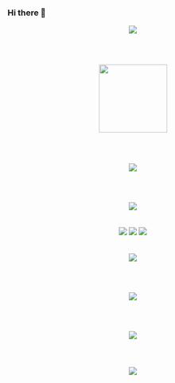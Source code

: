 ### Hi there 👋


<!--  原文 https://zhuanlan.zhihu.com/p/454597068  https://metrics.lecoq.io/  输入自己ID自动生成所有和你相关的数据 -->
<div align="center"> <img src="https://metrics.lecoq.io/ThisIsNiceName?template=classic&config.timezone=Asia%2FShanghai"> </div>

<br> <br>

<!-- https://github.com/anuraghazra/github-readme-stats/blob/master/themes/README.md 查看那些主题颜色 -->
<div align="center"> <img height="137px" src="https://github-readme-stats.vercel.app/api?username=ThisIsNiceName&theme=nightowl&show_icons=true" /> </div>

<br> <br>

<!-- 使用的语言信息 -->
<div align="center"> <img src="https://github-readme-stats.vercel.app/api/top-langs/?username=ThisIsNiceName&hide_title=true&hide_border=true&layout=compact&langs_count=6&text_color=7fdbca&icon_color=ffeb95&bg_color=011627&theme=nightowl" /> </div>
<!-- 
title_color: "c792ea",
    icon_color: "ffeb95",
    text_color: "7fdbca",
    bg_color: "011627",
-->

<br> <br>

<!-- 小奖杯 -->
<div align="center"> <img src="https://github-profile-trophy.vercel.app/?username=ThisIsNiceName" /> </div>
<br><br>

<!-- 展示小标签 -->
<div align="center">  <span > 
<img src="https://img.shields.io/badge/-HTML5-E34F26?style=flat-square&logo=html5&logoColor=white" />
<img src="https://img.shields.io/badge/-CSS3-1572B6?style=flat-square&logo=css3" /> 
<img src="https://img.shields.io/badge/-JavaScript-oringe?style=flat-square&logo=javascript" /> 
</span>  </div>

<br>
<br>

<div align="center"> <img src="https://activity-graph.herokuapp.com/graph?username=ThisIsNiceName&theme=xcode" /> </div>

<br> <br>

<!-- 提交数据 -->
<div align="center"> <img src="https://github-readme-streak-stats.herokuapp.com/?user=ThisIsNiceName" /> </div>

<br> <br>

<!-- leetcode记录 -->
<div align="center"> <img src="https://stats.justsong.cn/api/leetcode/?username=SSSSSoShy&cn=true&theme=dark"> </div>

<br> 

<h1 align="center"> <a href="https://sunguoqi.com/"> <img src="https://readme-typing-svg.herokuapp.com/?lines=cout&nbsp;&lt;&lt;&nbsp;HelloWorld;;&center=true&size=27"> </a> </h1>


<!--
**ThisIsNiceName/ThisIsNiceName** is a ✨ _special_ ✨ repository because its `README.md` (this file) appears on your GitHub profile.

Here are some ideas to get you started:

- 🔭 I’m currently working on ...
- 🌱 I’m currently learning ...
- 👯 I’m looking to collaborate on ...
- 🤔 I’m looking for help with ...
- 💬 Ask me about ...
- 📫 How to reach me: ...
- 😄 Pronouns: ...
- ⚡ Fun fact: ...
-->
